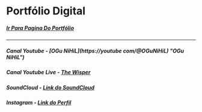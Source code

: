# Portfólio Digital

##### [Ir Para Pagina Do Portfólio](https://offnihil.github.io "Ir Para Pagina Do Portfólio")

---

##### Canal Youtube - [OGu NiHiL](https://youtube com/@OGuNiHiL) "OGu NiHiL")

##### Canal Youtube Live - [The Wisper](https://youtube.com/@thewisper "The Wisper")

##### SoundCloud - [Link do SoundCloud](https://soundcloud.com/ogunihil "Link do SoundCloud")

##### Instagram - [Link do Perfil](https://instagram.com/ola_nihil "Link do Perfil do Instagram")

